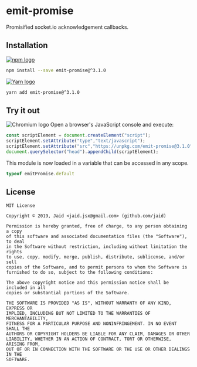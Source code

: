 # emit-promise


Promisified socket.io acknowledgement callbacks.

## Installation
<a href='https://npmjs.com/package/emit-promise'><img alt='npm logo' src='https://github.com/Jaid/action-readme/raw/master/images/base-assets/npm.png'/></a>
```bash
npm install --save emit-promise@^3.1.0
```
<a href='https://yarnpkg.com/package/emit-promise'><img alt='Yarn logo' src='https://github.com/Jaid/action-readme/raw/master/images/base-assets/yarn.png'/></a>
```bash
yarn add emit-promise@^3.1.0
```


## Try it out
<img alt='Chromium logo' src='https://github.com/Jaid/action-readme/raw/master/images/base-assets/browser.png'/>
Open a browser's JavaScript console and execute:

```javascript
const scriptElement = document.createElement("script");
scriptElement.setAttribute("type","text/javascript");
scriptElement.setAttribute("src","https://unpkg.com/emit-promise@3.1.0");
document.querySelector("head").appendChild(scriptElement);
```

This module is now loaded in a variable that can be accessed in any scope.

```javascript
typeof emitPromise.default
```


## License
```text
MIT License

Copyright © 2019, Jaid <jaid.jsx@gmail.com> (github.com/jaid)

Permission is hereby granted, free of charge, to any person obtaining a copy
of this software and associated documentation files (the "Software"), to deal
in the Software without restriction, including without limitation the rights
to use, copy, modify, merge, publish, distribute, sublicense, and/or sell
copies of the Software, and to permit persons to whom the Software is
furnished to do so, subject to the following conditions:

The above copyright notice and this permission notice shall be included in all
copies or substantial portions of the Software.

THE SOFTWARE IS PROVIDED "AS IS", WITHOUT WARRANTY OF ANY KIND, EXPRESS OR
IMPLIED, INCLUDING BUT NOT LIMITED TO THE WARRANTIES OF MERCHANTABILITY,
FITNESS FOR A PARTICULAR PURPOSE AND NONINFRINGEMENT. IN NO EVENT SHALL THE
AUTHORS OR COPYRIGHT HOLDERS BE LIABLE FOR ANY CLAIM, DAMAGES OR OTHER
LIABILITY, WHETHER IN AN ACTION OF CONTRACT, TORT OR OTHERWISE, ARISING FROM,
OUT OF OR IN CONNECTION WITH THE SOFTWARE OR THE USE OR OTHER DEALINGS IN THE
SOFTWARE.
```
